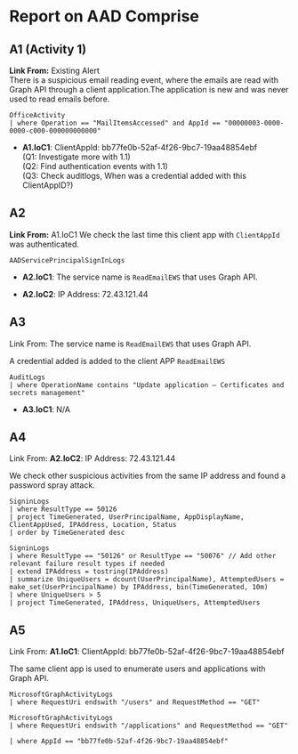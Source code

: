 # Report on AAD Comprise
## A1 (Activity 1)
**Link From:**  Existing Alert   
There is a suspicious email reading event, where the emails are read with Graph API through a client application.The application is new and was never used to read emails before.
```kql
OfficeActivity
| where Operation == "MailItemsAccessed" and AppId == "00000003-0000-0000-c000-000000000000"
```

- **A1.IoC1**: ClientAppId: bb77fe0b-52af-4f26-9bc7-19aa48854ebf   
  (Q1: Investigate more with 1.1)   
  (Q2: Find authentication events with 1.1)      
  (Q3: Check auditlogs, When was a credential added with this ClientAppID?)      


## A2
**Link From:** A1.IoC1
We check the last time this client app with `ClientAppId` was authenticated.
```kql
AADServicePrincipalSignInLogs
```

- **A2.IoC1**: The service name is `ReadEmailEWS` that uses Graph API. 

- **A2.IoC2**: IP Address: 72.43.121.44

## A3
Link From: The service name is `ReadEmailEWS` that uses Graph API. 

A credential added is added to the client APP `ReadEmailEWS`
```kql
AuditLogs
| where OperationName contains "Update application – Certificates and secrets management"
```

- **A3.IoC1**: N/A

## A4
Link From: **A2.IoC2**: IP Address: 72.43.121.44

We check other suspicious activities from the same IP address and found a password spray attack.
```kql
SigninLogs
| where ResultType == 50126
| project TimeGenerated, UserPrincipalName, AppDisplayName, ClientAppUsed, IPAddress, Location, Status
| order by TimeGenerated desc

SigninLogs
| where ResultType == "50126" or ResultType == "50076" // Add other relevant failure result types if needed
| extend IPAddress = tostring(IPAddress)
| summarize UniqueUsers = dcount(UserPrincipalName), AttemptedUsers = make_set(UserPrincipalName) by IPAddress, bin(TimeGenerated, 10m)
| where UniqueUsers > 5
| project TimeGenerated, IPAddress, UniqueUsers, AttemptedUsers

```

## A5
Link From: **A1.IoC1**: ClientAppId: bb77fe0b-52af-4f26-9bc7-19aa48854ebf

The same client app is used to enumerate users and applications with Graph API.

```kql
MicrosoftGraphActivityLogs
| where RequestUri endswith "/users" and RequestMethod == "GET"

MicrosoftGraphActivityLogs
| where RequestUri endswith "/applications" and RequestMethod == "GET"

| where AppId == "bb77fe0b-52af-4f26-9bc7-19aa48854ebf"
```





